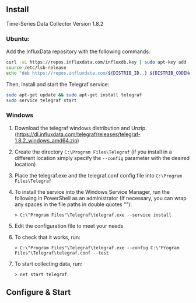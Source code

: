 ## Install
Time-Series Data Collector Version 1.8.2

### Ubuntu: 
Add the InfluxData repository with the following commands:
```bash
curl -sL https://repos.influxdata.com/influxdb.key | sudo apt-key add -
source /etc/lsb-release
echo "deb https://repos.influxdata.com/${DISTRIB_ID,,} ${DISTRIB_CODENAME} stable" | sudo tee /etc/apt/sources.list.d/influxdb.list
```
Then, install and start the Telegraf service:
```bash
sudo apt-get update && sudo apt-get install telegraf
sudo service telegraf start
```

### Windows

1. Download the telegraf windows distribution and Unzip.(https://dl.influxdata.com/telegraf/releases/telegraf-1.8.2_windows_amd64.zip)
2. Create the directory `C:\Program Files\Telegraf` (if you install in a different
   location simply specify the `--config` parameter with the desired location)
3. Place the telegraf.exe and the telegraf.conf config file into `C:\Program Files\Telegraf`
4. To install the service into the Windows Service Manager, run the following in PowerShell as an administrator (If necessary, you can wrap any spaces in the file paths in double quotes ""):

   ```
   > C:\"Program Files"\Telegraf\telegraf.exe --service install
   ```

5. Edit the configuration file to meet your needs
6. To check that it works, run:

   ```
   > C:\"Program Files"\Telegraf\telegraf.exe --config C:\"Program Files"\Telegraf\telegraf.conf --test
   ```

7. To start collecting data, run:

   ```
   > net start telegraf
   ```


## 

## Configure & Start
